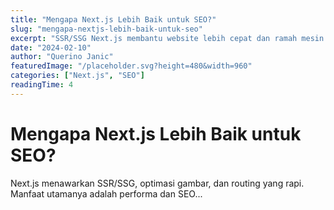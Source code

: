 ```yaml
---
title: "Mengapa Next.js Lebih Baik untuk SEO?"
slug: "mengapa-nextjs-lebih-baik-untuk-seo"
excerpt: "SSR/SSG Next.js membantu website lebih cepat dan ramah mesin pencari."
date: "2024-02-10"
author: "Querino Janic"
featuredImage: "/placeholder.svg?height=480&width=960"
categories: ["Next.js", "SEO"]
readingTime: 4
---
```


# Mengapa Next.js Lebih Baik untuk SEO?

Next.js menawarkan SSR/SSG, optimasi gambar, dan routing yang rapi. Manfaat utamanya adalah performa dan SEO...
